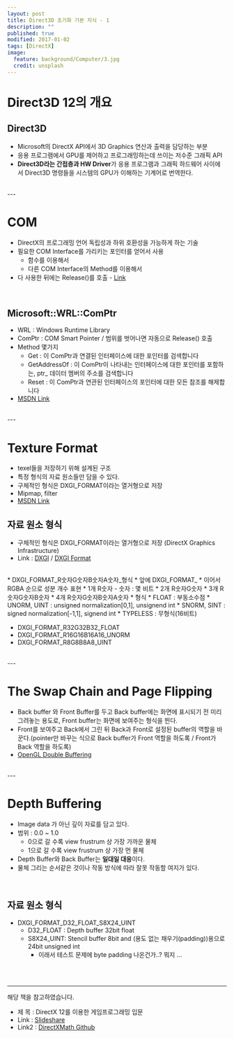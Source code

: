 ```yaml
---
layout: post
title: Direct3D 초기화 기본 지식 - 1
description: ""
published: true
modified: 2017-01-02
tags: [DirectX]
image:
  feature: background/Computer/3.jpg
  credit: unsplash
---
```


# Direct3D 12의 개요

## Direct3D
- Microsoft의 DirectX API에서 3D Graphics 연산과 출력을 담당하는 부분
- 응용 프로그램에서 GPU를 제어하고 프로그래밍하는데 쓰이는 저수준 그래픽 API
- **Direct3D라는 간접층과 HW Driver**가 응용 프로그램과 그래픽 하드웨어 사이에 서 Direct3D 명령들을 시스템의 GPU가 이해하는 기계어로 번역한다.
<br/>
---

#  COM
- DirectX의 프로그래밍 언어 독립성과 하위 호환성을 가능하게 하는 기술
- 필요한 COM Interface를 가리키는 포인터를 얻어서 사용
  - 함수를 이용해서
  - 다른 COM Interface의 Method를 이용해서
- 다 사용한 뒤에는 Release()를 호출 - [Link](https://msdn.microsoft.com/en-us/library/windows/desktop/ms682317(v=vs.85).aspx)
<br/>

## Microsoft::WRL::ComPtr
- WRL : Windows Runtime Library
- ComPtr : COM Smart Pointer / 범위를 벗어나면 자동으로 Release() 호출
- Method 몇가지
  - Get : 이 ComPtr과 연결된 인터페이스에 대한 포인터를 검색합니다
  - GetAddressOf : 이 ComPtr이 나타내는 인터페이스에 대한 포인터를 포함하는, ptr_ 데이터 멤버의 주소를 검색합니다
  - Reset : 이 ComPtr과 연관된 인터페이스의 포인터에 대한 모든 참조를 해제합니다
- [MSDN Link](https://msdn.microsoft.com/ko-kr/library/br244983.aspx)

<br/>
---

# Texture Format
- texel들을 저장하기 위해 설계된 구조
- 특정 형식의 자료 원소들만 담을 수 있다.
- 구체적인 형식은 DXGI_FORMAT이라는 열거형으로 저장
- Mipmap, filter
- [MSDN Link](https://msdn.microsoft.com/en-us/library/windows/desktop/ff476906(v=vs.85).aspx)

## 자료 원소 형식
- 구체적인 형식은 DXGI_FORMAT이라는 열거형으로 저장 (DirectX Graphics Infrastructure)
- Link : [DXGI](https://msdn.microsoft.com/en-us/library/windows/desktop/bb205075(v=vs.85).aspx) / [DXGI Format](https://msdn.microsoft.com/en-us/library/windows/desktop/mt426648(v=vs.85).aspx)

<br/>
* DXGI_FORMAT_R숫자G숫자B숫자A숫자_형식
* 앞에 DXGI_FORMAT_
* 이어서 RGBA 순으로 성분 개수 표현
  * 1개 R숫자 - 숫자 : 몇 비트
  * 2개 R숫자G숫자
  * 3개 R숫자G숫자B숫자
  * 4개 R숫자G숫자B숫자A숫자
* 형식
  * FLOAT : 부동소수점
  * UNORM, UINT : unsigned normalization[0,1], unsignend int
  * SNORM, SINT : signed normalization[-1,1], signend int
  * TYPELESS : 무형식(16비트)

<br/>

* DXGI_FORMAT_R32G32B32_FLOAT
* DXGI_FORMAT_R16G16B16A16_UNORM
* DXGI_FORMAT_R8G8B8A8_UINT

<br/>
---

# The Swap Chain and Page Flipping

- Back buffer 와 Front Buffer를 두고 Back buffer에는 화면에 표시되기 전 미리 그려놓는 용도로, Front buffer는 화면에 보여주는 형식을 띈다.
- Front를 보여주고 Back에서 그린 뒤 Back과 Front로 설정된 buffer의 역할을 바꾼다.(pointer만 바꾸는 식으로 Back buffer가 Front 역할을 하도록 / Front가 Back 역할을 하도록) 
- [OpenGL Double Buffering]({{site.url}}/EGL/#double-buffering)

<br/>
---

# Depth Buffering

- Image data 가 아닌 깊이 자료를 담고 있다.
- 범위 : 0.0 ~ 1.0
  - 0으로 갈 수록 view frustrum 상 가장 가까운 물체
  - 1으로 갈 수록 view frustrum 상 가장 먼 물체
- Depth Buffer와 Back Buffer는 **일대일 대응**이다.
- 물체 그리는 순서같은 것이나 작동 방식에 따라 잘못 작동할 여지가 있다.

<br/>

## 자료 원소 형식

- DXGI_FORMAT_D32_FLOAT_S8X24_UINT
  - D32_FLOAT : Depth buffer 32bit float
  - S8X24_UINT: Stencil buffer 8bit and (용도 없는 채우기(padding))용으로 24bit unsigned int
    - 이래서 테스트 문제에 byte padding 나온건가..? 뭐지
  ...

<br/><br/>

---

해당 책을 참고하였습니다.

- 제 목  : DirectX 12를 이용한 게임프로그래밍 입문
- Link  : [Slideshare](https://www.slideshare.net/wegra/directx-12-3d)
- Link2 : [DirectXMath Github](https://github.com/Microsoft/DirectXMath)